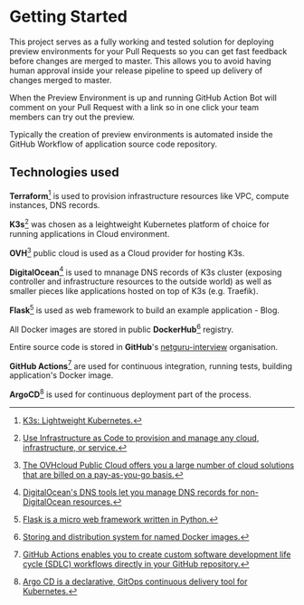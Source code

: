 # Getting Started

This project serves as a fully working and tested solution for deploying preview
environments for your Pull Requests so you can get fast feedback before changes are merged to master.
This allows you to avoid having human approval inside your release pipeline to speed up delivery of changes merged to master.

When the Preview Environment is up and running GitHub Action Bot will comment on your Pull Request
with a link so in one click your team members can try out the preview.

Typically the creation of preview environments is automated inside the GitHub Workflow of application source code repository.

## Technologies used

**Terraform**[^1] is used to provision infrastructure resources like VPC, compute instances, DNS records.

**K3s**[^2] was chosen as a leightweight Kubernetes platform of choice for running applications in Cloud environment.

**OVH**[^3] public cloud is used as a Cloud provider for hosting K3s.

**DigitalOcean**[^4] is used to mnanage DNS records of K3s cluster (exposing controller and infrastructure resources to the outside world)
as well as smaller pieces like applications hosted on top of K3s (e.g. Traefik).

**Flask**[^5] is used as web framework to build an example application - Blog.

All Docker images are stored in public **DockerHub**[^6] registry.

Entire source code is stored in **GitHub**'s [netguru-interview](https://github.com/netguru-interview) organisation.

**GitHub Actions**[^7] are used for continuous integration, running tests, building application's Docker image.


**ArgoCD**[^8] is used for continuous deployment part of the process.

[^1]: [K3s: Lightweight Kubernetes.](https://k3s.io/)
[^2]: [Use Infrastructure as Code to provision and manage any cloud, infrastructure, or service.](https://www.terraform.io/)
[^3]: [The OVHcloud Public Cloud offers you a large number of cloud solutions that are billed on a pay-as-you-go basis.](https://www.ovhcloud.com/en/public-cloud/)
[^4]: [DigitalOcean's DNS tools let you manage DNS records for non-DigitalOcean resources.](https://www.digitalocean.com/docs/networking/dns/)
[^5]: [Flask is a micro web framework written in Python.](https://flask.palletsprojects.com/en/1.1.x/)
[^6]: [Storing and distribution system for named Docker images.](https://hub.docker.com/)
[^7]: [GitHub Actions enables you to create custom software development life cycle (SDLC) workflows directly in your GitHub repository.](https://docs.github.com/en/actions)
[^8]: [Argo CD is a declarative, GitOps continuous delivery tool for Kubernetes.](https://argoproj.github.io/argo-cd/)
